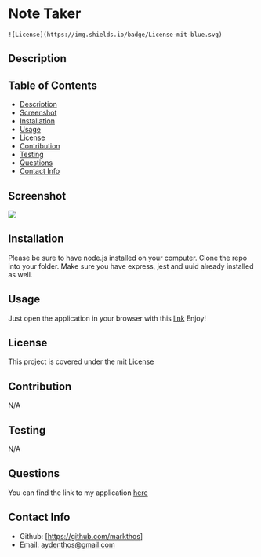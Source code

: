 # Note Taker

    ![License](https://img.shields.io/badge/License-mit-blue.svg)

  ## Description
  

  ## Table of Contents
  - [Description](#description)
  - [Screenshot](#screenshot)
  - [Installation](#installation)
  - [Usage](#usage)
  - [License](#license)
  - [Contribution](#contribution)
  - [Testing](#test)
  - [Questions](#questions)
  - [Contact Info](#contact-info)

  ## Screenshot
  <img src="images\screencapture-markthos-github-io-Work-Day-Scheduler-2023-07-14-14_50_50.png">
  
  ## Installation
  Please be sure to have node.js installed on your computer.  Clone the repo into your folder.  Make sure you have express, jest and uuid already installed as well.

  ## Usage
  Just open the application in your browser with this [link]() Enjoy!
  
  ## License
  This project is covered under the mit [License](https://choosealicense.com/licenses/${license})

  ## Contribution
  N/A

  ## Testing
  N/A

  ## Questions
  You can find the link to my application [here]()
  
  ## Contact Info
  - Github: [https://github.com/markthos]
  - Email: aydenthos@gmail.com

